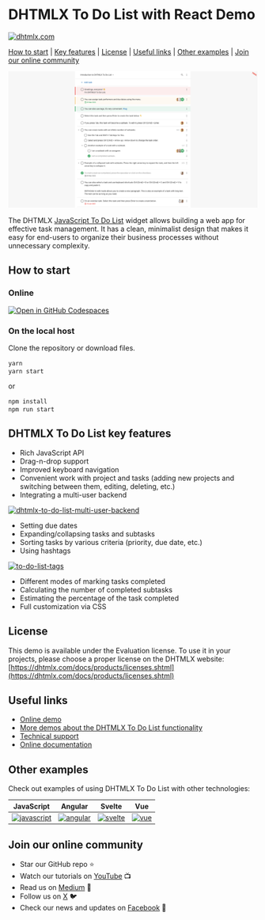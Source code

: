 # DHTMLX To Do List with React Demo

[![dhtmlx.com](https://img.shields.io/badge/made%20by-DHTMLX-blue)](https://dhtmlx.com/)

[How to start](#how-to-start) | [Key features](#key-features) | [License](#license) | [Useful links](#links) | [Other examples](#examples) | [Join our online community](#join)

![DHTMLX To Do List with React Demo](to-do-list.png)

The DHTMLX [JavaScript To Do List](https://dhtmlx.com/docs/products/dhtmlxTodo/) widget allows building a web app for effective task management. It has a clean, minimalist design that makes it easy for end-users to organize their business processes without unnecessary complexity.

<a name="how-to-start"></a>
## How to start

### Online

[![Open in GitHub Codespaces](https://github.com/codespaces/badge.svg)](https://codespaces.new/DHTMLX/react-todolist-demo) 

### On the local host 

Clone the repository or download files.

```
yarn
yarn start
```

or

```
npm install
npm run start
```

<a name="key-features"></a>
## DHTMLX To Do List key features

- Rich JavaScript API
- Drag-n-drop support
- Improved keyboard navigation
- Convenient work with project and tasks (adding new projects and switching between them, editing, deleting, etc.)
- Integrating a multi-user backend
  
[![dhtmlx-to-do-list-multi-user-backend](https://dhtmlx.com/blog/wp-content/uploads/2024/06/DHTMLX-To-Do-List-Projects.gif)](https://snippet.dhtmlx.com/82ayq2lk?tag=todolist&mode=wide)

- Setting due dates
- Expanding/collapsing tasks and subtasks
- Sorting tasks by various criteria (priority, due date, etc.)
- Using hashtags
  
[![to-do-list-tags](https://dhtmlx.com/blog/wp-content/uploads/2024/06/to-do-list-hashtags.gif)](https://snippet.dhtmlx.com/5cymicwt?tag=todolist&mode=wide)

- Different modes of marking tasks completed
- Calculating the number of completed subtasks
- Estimating the percentage of the task completed
- Full customization via CSS

<a name="license"></a>
## License ##
This demo is available under the Evaluation license. To use it in your projects, please choose a proper license on the DHTMLX website: [https://dhtmlx.com/docs/products/licenses.shtml](https://dhtmlx.com/docs/products/licenses.shtml)

<a name="links"></a>
## Useful links

- [Online demo](https://replit.com/@dhtmlx/dhtmlx-to-do-list-with-react)
- [More demos about the DHTMLX To Do List functionality](https://snippet.dhtmlx.com/3vwlbwee?tag=todolist)
- [Technical support](https://forum.dhtmlx.com/c/todo)
- [Online  documentation](https://docs.dhtmlx.com/todolist/)

<a name="examples"></a>
## Other examples

Check out examples of using DHTMLX To Do List with other technologies:

| JavaScript | Angular | Svelte | Vue |
| ----- | ----- | ----- | ----- |
| [![javascript](https://dhtmlx.com/images/common/technologies/js.svg)](https://github.com/DHTMLX/docs-todolist) | [![angular](https://dhtmlx.com/images/common/technologies/angular.svg)](https://github.com/DHTMLX/angular-todolist-demo) | [![svelte](https://dhtmlx.com/images/common/technologies/svelte.svg)](https://github.com/DHTMLX/svelte-todolist-demo) | [![vue](https://dhtmlx.com/images/common/technologies/vue.svg)](https://github.com/DHTMLX/vue-todolist-demo) |

<a name="join"></a>
## Join our online community

- Star our GitHub repo :star:
- Watch our tutorials on [YouTube](https://www.youtube.com/user/dhtmlx/videos) :tv:
- Read us on [Medium](https://dhtmlx.medium.com) :newspaper:
- Follow us on [X](https://x.com/dhtmlx) :bird:
- Check our news and updates on [Facebook](https://www.facebook.com/dhtmlx/) :feet:
